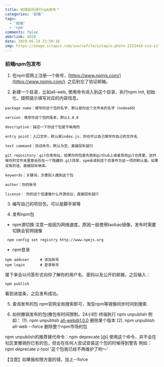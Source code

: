 ```yaml
---
title: 前端如何进行npm发布？
categories: '前端'
tags:
  - '前端'
  - 'npm'
comments: false
abbrlink: 4020
date: 2019-05-14 22:50:16
img: https://image.sitapix.com/sourcefile/sitapix-photo-2152410-via-sitapix-com.jpeg@!index-thumb
---
```


### 前端npm包发布
1. 在npm官网上注册一个账号，[https://www.npmjs.com/](https://www.npmjs.com/). 之后别忘了验证邮箱。

2. 新建一个目录，比如all-web, 使用命令进入到这个目录，执行npm init, 初始化，按照提示填写对应的内容信息。
```
package name：填写你这个包的名字，默认是你这个文件夹的名字（nodeadd）

version：填写你这个包的版本，默认1.0.0

description：描述一下你这个包是干嘛用的

entry point：入口文件，默认是index.js，你也可以自己填写你自己的文件名

test command：测试命令，默认为空，直接回车就行

git repository：git仓库地址，如果你的包是先放到github上或者其他git仓库里，这时候你的文件夹里面会存在一个隐藏的.git目录，npm会读到这个目录作为这一项的默认值。如果没有的话，直接回车继续。

keywords：关键词，方便别人搜到这个包

author：你的账号

license： 你的这个包遵循什么开源协议，直接回车就行

```
3. 编写自己的项目包，可以是脚手架等

4. 发布npm包
* npm源切换
注意一般因为网络速度，原因一般使用taobao镜像，发布时需要切换会官网镜像
```
 npm config set registry http://www.npmjs.org
 ```
* npm登录
```
npm adduser     # 添加账号
npm login       # 登录账号
```
接下来会以问答形式向你了解你的用户名、密码以及公开的邮箱，之后输入：
```
npm publish
```
看到进度条，之后发布成功。

5. 查询发布的包
npm官网全局搜索即可，淘宝npm等镜像同步时间到搜索.

5. 如何撤销发布的包(撤包有时间限制，24小时)
终端执行 npm unpublish
例如：
(1). npm unpublish all-web@1.0.0 删除某个版本
(2). npm unpublish all-web --force 删除整个npm市场的包

npm unpublish的推荐替代命令：npm deprecate <pkg>[@<version>] <message>
使用这个命令，并不会在社区里撤销你已有的包，但会在任何人尝试安装这个包的时候得到警告
例如：npm deprecate z-tool '这个包我已经不再维护了哟～'

【注意】如果报权限方面的错，加上--force
